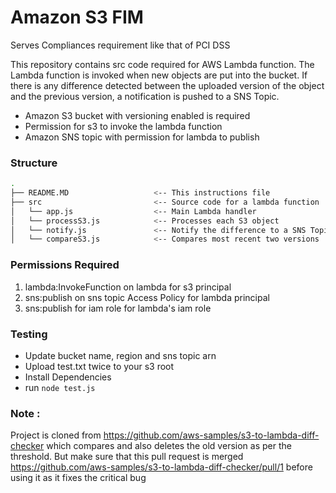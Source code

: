 # Amazon S3 FIM

Serves Compliances requirement like that of PCI DSS

This repository contains src code required for AWS Lambda function. The Lambda function is invoked when new objects are put into the bucket. If there is any difference detected between the uploaded version of the object and the previous version, a notification is pushed to a SNS Topic. 

- Amazon S3 bucket with versioning enabled is required
- Permission for s3 to invoke the lambda function
- Amazon SNS topic with permission for lambda to publish

### Structure
```bash
.
├── README.MD                   <-- This instructions file
├── src                         <-- Source code for a lambda function
│   └── app.js                  <-- Main Lambda handler
│   └── processS3.js            <-- Processes each S3 object
│   └── notify.js               <-- Notify the difference to a SNS Topic
│   └── compareS3.js            <-- Compares most recent two versions
```

### Permissions Required

1. lambda:InvokeFunction on lambda for s3 principal
2. sns:publish on sns topic Access Policy for lambda principal
3. sns:publish for iam role for lambda's iam role

### Testing

- Update bucket name, region and sns topic arn
- Upload test.txt twice to your s3 root
- Install Dependencies 
- run `node test.js`

### Note : 
Project is cloned from https://github.com/aws-samples/s3-to-lambda-diff-checker which compares and also deletes the old version as per the threshold. But make sure that this pull request is merged https://github.com/aws-samples/s3-to-lambda-diff-checker/pull/1 before using it as it fixes the critical bug 
